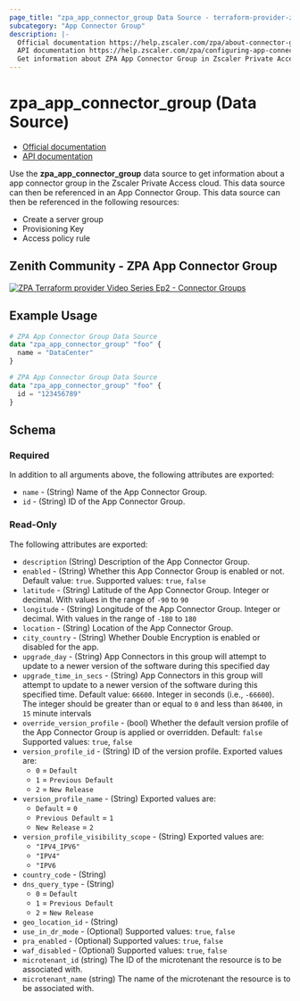 ```yaml
---
page_title: "zpa_app_connector_group Data Source - terraform-provider-zpa"
subcategory: "App Connector Group"
description: |-
  Official documentation https://help.zscaler.com/zpa/about-connector-groups
  API documentation https://help.zscaler.com/zpa/configuring-app-connector-groups-using-api
  Get information about ZPA App Connector Group in Zscaler Private Access cloud.
---
```


# zpa_app_connector_group (Data Source)

* [Official documentation](https://help.zscaler.com/zpa/about-connector-groups)
* [API documentation](https://help.zscaler.com/zpa/configuring-app-connector-groups-using-api)

Use the **zpa_app_connector_group** data source to get information about a app connector group in the Zscaler Private Access cloud. This data source can then be referenced in an App Connector Group. This data source can then be referenced in the following resources:

* Create a server group
* Provisioning Key
* Access policy rule

## Zenith Community - ZPA App Connector Group

[![ZPA Terraform provider Video Series Ep2 - Connector Groups](https://raw.githubusercontent.com/zscaler/terraform-provider-zpa/master/images/zpa_app_connector_group.svg)](https://community.zscaler.com/zenith/s/question/0D54u00009evlEoCAI/video-zpa-terraform-provider-video-series-ep2-connector-groups)

## Example Usage

```terraform
# ZPA App Connector Group Data Source
data "zpa_app_connector_group" "foo" {
  name = "DataCenter"
}
```

```terraform
# ZPA App Connector Group Data Source
data "zpa_app_connector_group" "foo" {
  id = "123456789"
}
```

## Schema

### Required

In addition to all arguments above, the following attributes are exported:

- `name` - (String) Name of the App Connector Group.
- `id` - (String) ID of the App Connector Group.

### Read-Only

The following attributes are exported:

- `description` (String) Description of the App Connector Group.
- `enabled` - (String) Whether this App Connector Group is enabled or not. Default value: `true`. Supported values: `true`, `false`
- `latitude` - (String) Latitude of the App Connector Group. Integer or decimal. With values in the range of `-90` to `90`
- `longitude` - (String) Longitude of the App Connector Group. Integer or decimal. With values in the range of `-180` to `180`
- `location` - (String) Location of the App Connector Group.
- `city_country` - (String) Whether Double Encryption is enabled or disabled for the app.
- `upgrade_day` - (String) App Connectors in this group will attempt to update to a newer version of the software during this specified day
- `upgrade_time_in_secs` - (String) App Connectors in this group will attempt to update to a newer version of the software during this specified time. Default value: `66600`. Integer in seconds (i.e., `-66600`). The integer should be greater than or equal to `0` and less than `86400`, in `15` minute intervals
- `override_version_profile` - (bool) Whether the default version profile of the App Connector Group is applied or overridden. Default: `false` Supported values: `true`, `false`
- `version_profile_id` - (String) ID of the version profile.
  Exported values are:
  - ``0`` = ``Default``
  - ``1`` = ``Previous Default``
  - ``2`` = ``New Release``
- `version_profile_name` - (String)
  Exported values are:
  - ``Default`` = ``0``
  - ``Previous Default`` = ``1``
  - ``New Release`` = ``2``
- `version_profile_visibility_scope` - (String)
  Exported values are:
  - ``"IPV4_IPV6"``
  - ``"IPV4"``
  - ``"IPV6``
- `country_code` - (String)
- `dns_query_type` - (String)
  - ``0`` = ``Default``
  - ``1`` = ``Previous Default``
  - ``2`` = ``New Release``
- `geo_location_id` - (String)
- `use_in_dr_mode` - (Optional) Supported values: `true`, `false`
- `pra_enabled` - (Optional) Supported values: `true`, `false`
- `waf_disabled` - (Optional) Supported values: `true`, `false`
- `microtenant_id` (string) The ID of the microtenant the resource is to be associated with.
- `microtenant_name` (string) The name of the microtenant the resource is to be associated with.
